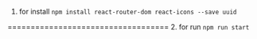 1. for install 
`npm install react-router-dom react-icons --save uuid`

===================================
2. for run
`npm run start`